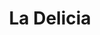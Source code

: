 ---
title: "La Delicia"
url: /ciudad-autonoma-de-buenos-aires/la-delicia-andalgala/
shop: panadería
---